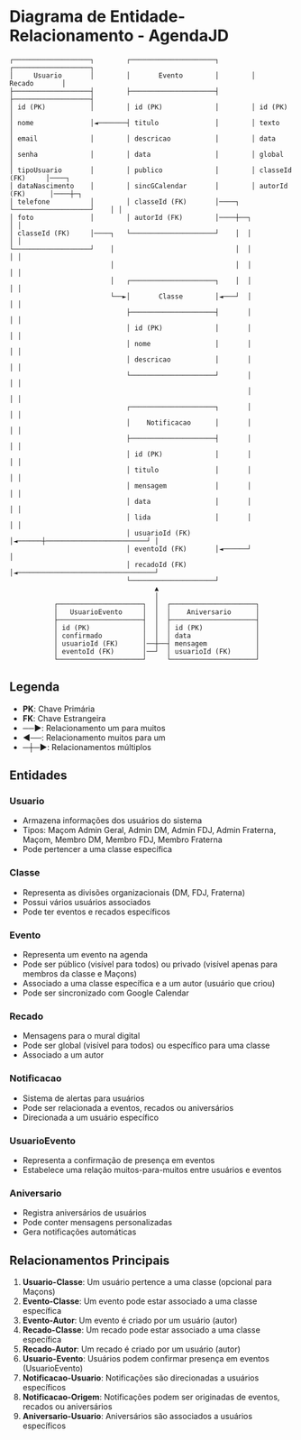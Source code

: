 # Diagrama de Entidade-Relacionamento - AgendaJD

```
┌───────────────────┐        ┌─────────────────────┐        ┌───────────────────┐
│     Usuario       │        │       Evento        │        │      Recado       │
├───────────────────┤        ├─────────────────────┤        ├───────────────────┤
│ id (PK)           │        │ id (PK)             │        │ id (PK)           │
│ nome              │◄───────┤ titulo              │        │ texto             │
│ email             │        │ descricao           │        │ data              │
│ senha             │        │ data                │        │ global            │
│ tipoUsuario       │        │ publico             │        │ classeId (FK)     │────┐
│ dataNascimento    │        │ sincGCalendar       │        │ autorId (FK)      │────┼─┐
│ telefone          │        │ classeId (FK)       │────┐   └───────────────────┘    │ │
│ foto              │        │ autorId (FK)        │────┼──┐                         │ │
│ classeId (FK)     │────┐   └─────────────────────┘    │  │                         │ │
└───────────────────┘    │                              │  │                         │ │
                         │                              │  │                         │ │
                         │   ┌─────────────────────┐    │  │                         │ │
                         └──►│       Classe        │◄───┘  │                         │ │
                             ├─────────────────────┤       │                         │ │
                             │ id (PK)             │       │                         │ │
                             │ nome                │       │                         │ │
                             │ descricao           │       │                         │ │
                             └─────────────────────┘       │                         │ │
                                                           │                         │ │
                             ┌─────────────────────┐       │                         │ │
                             │    Notificacao      │       │                         │ │
                             ├─────────────────────┤       │                         │ │
                             │ id (PK)             │       │                         │ │
                             │ titulo              │       │                         │ │
                             │ mensagem            │       │                         │ │
                             │ data                │       │                         │ │
                             │ lida                │       │                         │ │
                             │ usuarioId (FK)      │◄──────┼─────────────────────────┘ │
                             │ eventoId (FK)       │◄──────┘                           │
                             │ recadoId (FK)       │◄──────────────────────────────────┘
                             └─────────────────────┘
                                    ▲
                                    │
           ┌─────────────────────┐  │  ┌─────────────────────┐
           │   UsuarioEvento     │  │  │    Aniversario      │
           ├─────────────────────┤  │  ├─────────────────────┤
           │ id (PK)             │  │  │ id (PK)             │
           │ confirmado          │  │  │ data                │
           │ usuarioId (FK)      │──┼──┤ mensagem            │
           │ eventoId (FK)       │──┘  │ usuarioId (FK)      │
           └─────────────────────┘     └─────────────────────┘
```

## Legenda

- **PK**: Chave Primária
- **FK**: Chave Estrangeira
- **──►**: Relacionamento um para muitos
- **◄──**: Relacionamento muitos para um
- **─┼─►**: Relacionamentos múltiplos

## Entidades

### Usuario
- Armazena informações dos usuários do sistema
- Tipos: Maçom Admin Geral, Admin DM, Admin FDJ, Admin Fraterna, Maçom, Membro DM, Membro FDJ, Membro Fraterna
- Pode pertencer a uma classe específica

### Classe
- Representa as divisões organizacionais (DM, FDJ, Fraterna)
- Possui vários usuários associados
- Pode ter eventos e recados específicos

### Evento
- Representa um evento na agenda
- Pode ser público (visível para todos) ou privado (visível apenas para membros da classe e Maçons)
- Associado a uma classe específica e a um autor (usuário que criou)
- Pode ser sincronizado com Google Calendar

### Recado
- Mensagens para o mural digital
- Pode ser global (visível para todos) ou específico para uma classe
- Associado a um autor

### Notificacao
- Sistema de alertas para usuários
- Pode ser relacionada a eventos, recados ou aniversários
- Direcionada a um usuário específico

### UsuarioEvento
- Representa a confirmação de presença em eventos
- Estabelece uma relação muitos-para-muitos entre usuários e eventos

### Aniversario
- Registra aniversários de usuários
- Pode conter mensagens personalizadas
- Gera notificações automáticas

## Relacionamentos Principais

1. **Usuario-Classe**: Um usuário pertence a uma classe (opcional para Maçons)
2. **Evento-Classe**: Um evento pode estar associado a uma classe específica
3. **Evento-Autor**: Um evento é criado por um usuário (autor)
4. **Recado-Classe**: Um recado pode estar associado a uma classe específica
5. **Recado-Autor**: Um recado é criado por um usuário (autor)
6. **Usuario-Evento**: Usuários podem confirmar presença em eventos (UsuarioEvento)
7. **Notificacao-Usuario**: Notificações são direcionadas a usuários específicos
8. **Notificacao-Origem**: Notificações podem ser originadas de eventos, recados ou aniversários
9. **Aniversario-Usuario**: Aniversários são associados a usuários específicos 